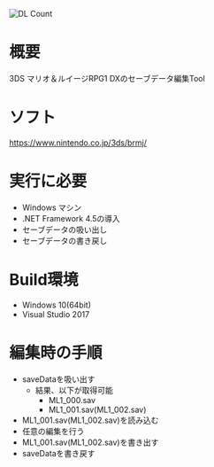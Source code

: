 ![DL Count](https://img.shields.io/github/downloads/turtle-insect/ML1/total.svg)

# 概要
3DS マリオ＆ルイージRPG1 DXのセーブデータ編集Tool

# ソフト
https://www.nintendo.co.jp/3ds/brmj/

# 実行に必要
* Windows マシン
* .NET Framework 4.5の導入
* セーブデータの吸い出し
* セーブデータの書き戻し

# Build環境
* Windows 10(64bit)
* Visual Studio 2017

# 編集時の手順
* saveDataを吸い出す
   * 結果、以下が取得可能
      * ML1_000.sav
      * ML1_001.sav(ML1_002.sav)
* ML1_001.sav(ML1_002.sav)を読み込む
* 任意の編集を行う
* ML1_001.sav(ML1_002.sav)を書き出す
* saveDataを書き戻す
